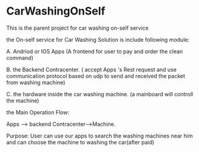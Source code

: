 # CarWashingOnSelf
This is the parent project for car washing on-self service

the On-self service for Car Washing Solution is include following module:

A. Andriod or IOS Apps (A frontend for user to pay and order the clean command)

B. the Backend Contracenter. ( accept Apps 's Rest request and use communication protocol based on udp to send and received the packet from washing machine)

C. the hardware inside the car washing machine. (a mainboard will controll the machine)

the Main Operation Flow:

Apps --> backend Contracenter-->Machine.

Purpose: User can use our apps to search the washing  machines near him and can choose the machine to washing the car(after paid)


